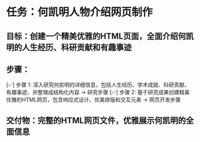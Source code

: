 # 任务：何凯明人物介绍网页制作

## 目标：创建一个精美优雅的HTML页面，全面介绍何凯明的人生经历、科研贡献和有趣事迹

## 步骤：
[✅] 步骤 1: 深入研究何凯明的详细信息，包括人生经历、学术成就、科研贡献、有趣事迹，并整理成结构化内容 → 研究步骤
[✅] 步骤 2: 基于研究成果创建精美优雅的HTML网页，包含响应式设计、优美排版和交互元素 → 网页开发步骤

## 交付物：完整的HTML网页文件，优雅展示何凯明的全面信息